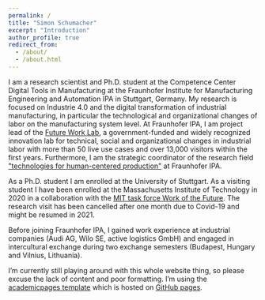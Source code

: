 ```yaml
---
permalink: /
title: "Simon Schumacher"
excerpt: "Introduction"
author_profile: true
redirect_from: 
  - /about/
  - /about.html
---
```


I am a research scientist and Ph.D. student at the Competence Center Digital Tools in Manufacturing at the Fraunhofer Institute for Manufacturing Engineering and Automation IPA in Stuttgart, Germany. My research is focused on Industrie 4.0 and the digital transformation of industrial manufacturing, in particular the technological and organizational changes of labor on the manufacturing system level. At Fraunhofer IPA, I am project lead of the [Future Work Lab](https://futureworklab.de/), a government-funded and widely recognized innovation lab for technical, social and organizational changes in industrial labor with more than 50 live use cases and over 13,000 visitors within the first years. Furthermore, I am the strategic coordinator of the research field ["technologies for human-centered production"](https://www.ipa.fraunhofer.de/de/ueber_uns/Leitthemen.html) at Fraunhofer IPA.

As a Ph.D. student I am enrolled at the University of Stuttgart. As a visiting student I have been enrolled at the Massachusetts Institute of Technology in 2020 in a collaboration with the [MIT task force Work of the Future](https://workofthefuture.mit.edu/). The research visit has been cancelled after one month due to Covid-19 and might be resumed in 2021.

Before joining Fraunhofer IPA, I gained work experience at industrial companies (Audi AG, Wilo SE, active logistics GmbH) and engaged in intercultural exchange during two exchange semesters (Budapest, Hungary and Vilnius, Lithuania).

I’m currently still playing around with this whole website thing, so please excuse the lack of content and poor formatting. I’m using the [academicpages template](https://github.com/academicpages/academicpages.github.io) which is hosted on [GitHub pages](https://pages.github.com). 
